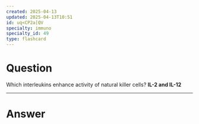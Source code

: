 ```yaml
---
created: 2025-04-13
updated: 2025-04-13T10:51
id: uq<CP2a[QV
specialty: immuno
specialty_id: 49
type: flashcard
---
```


# Question
Which interleukins enhance activity of natural killer cells?    **IL-2 and IL-12**

---

# Answer
